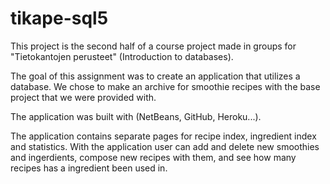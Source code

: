 # tikape-sql5

This project is the second half of a course project made in groups for "Tietokantojen perusteet" (Introduction to databases).

The goal of this assignment was to create an application that utilizes a database. We chose to make an archive for smoothie recipes with the base project that we were provided with.

The application was built with (NetBeans, GitHub, Heroku...).

The application contains separate pages for recipe index, ingredient index and statistics. With the application user can add and delete new smoothies and ingerdients, compose new recipes with them, and see how many recipes has a ingredient been used in.

